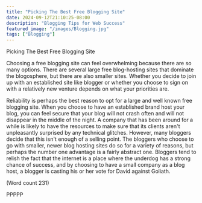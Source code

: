 ```yaml
---
title: "Picking The Best Free Blogging Site"
date: 2024-09-12T21:10:25-08:00
description: "Blogging Tips for Web Success"
featured_image: "/images/Blogging.jpg"
tags: ["Blogging"]
---
```


Picking The Best Free Blogging Site

Choosing a free blogging site can feel overwhelming
because there are so many options. There are several
large free blog-hosting sites that dominate the
blogosphere, but there are also smaller sites. Whether
you decide to join up with an established site like
blogger or whether you choose to sign on with a
relatively new venture depends on what your priorities
are. 

Reliability is perhaps the best reason to opt for a large
and well known free blogging site. When you choose to
have an established brand host your blog, you can feel
secure that your blog will not crash often and will not
disappear in the middle of the night. A company that
has been around for a while is likely to have the
resources to make sure that its clients aren't
unpleasantly surprised by any technical glitches.
However, many bloggers decide that this isn't enough
of a selling point. The bloggers who choose to go with
smaller, newer blog hosting sites do so for a variety of
reasons, but perhaps the number one advantage is a
fairly abstract one. Bloggers tend to relish the fact that
the internet is a place where the underdog has a strong
chance of success, and by choosing to have a small
company as a blog host, a blogger is casting his or her
vote for David against Goliath. 

(Word count 231)

PPPPP

